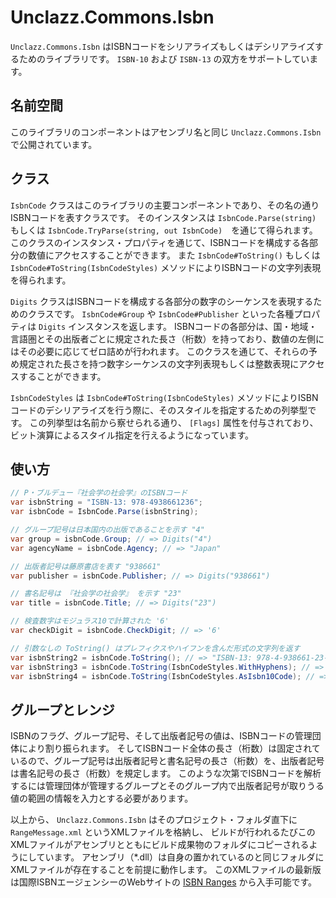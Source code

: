 # Unclazz.Commons.Isbn

`Unclazz.Commons.Isbn` はISBNコードをシリアライズもしくはデシリアライズするためのライブラリです。
`ISBN-10` および `ISBN-13` の双方をサポートしています。

## 名前空間

このライブラリのコンポーネントはアセンブリ名と同じ `Unclazz.Commons.Isbn` で公開されています。

## クラス

`IsbnCode` クラスはこのライブラリの主要コンポーネントであり、その名の通りISBNコードを表すクラスです。
そのインスタンスは `IsbnCode.Parse(string)` もしくは `IsbnCode.TryParse(string, out IsbnCode)`　を通じて得られます。
このクラスのインスタンス・プロパティを通じて、ISBNコードを構成する各部分の数値にアクセスすることができます。
また `IsbnCode#ToString()` もしくは `IsbnCode#ToString(IsbnCodeStyles)` メソッドによりISBNコードの文字列表現を得られます。

`Digits` クラスはISBNコードを構成する各部分の数字のシーケンスを表現するためのクラスです。
`IsbnCode#Group` や `IsbnCode#Publisher` といった各種プロパティは `Digits` インスタンスを返します。
ISBNコードの各部分は、国・地域・言語圏とその出版者ごとに規定された長さ（桁数）を持っており、数値の左側にはその必要に応じてゼロ詰めが行われます。
このクラスを通じて、それらの予め規定された長さを持つ数字シーケンスの文字列表現もしくは整数表現にアクセスすることができます。

`IsbnCodeStyles` は `IsbnCode#ToString(IsbnCodeStyles)` メソッドによりISBNコードのデシリアライズを行う際に、そのスタイルを指定するための列挙型です。
この列挙型は名前から察せられる通り、 `[Flags]` 属性を付与されており、ビット演算によるスタイル指定を行えるようになっています。

## 使い方

```cs
// P・ブルデュー『社会学の社会学』のISBNコード
var isbnString = "ISBN-13: 978-4938661236";
var isbnCode = IsbnCode.Parse(isbnString);

// グループ記号は日本国内の出版であることを示す "4"
var group = isbnCode.Group; // => Digits("4")
var agencyName = isbnCode.Agency; // => "Japan"

// 出版者記号は藤原書店を表す "938661"
var publisher = isbnCode.Publisher; // => Digits("938661")

// 書名記号は 『社会学の社会学』 を示す "23"
var title = isbnCode.Title; // => Digits("23")

// 検査数字はモジュラス10で計算された '6'
var checkDigit = isbnCode.CheckDigit; // => '6'

// 引数なしの ToString() はプレフィクスやハイフンを含んだ形式の文字列を返す
var isbnString2 = isbnCode.ToString(); // => "ISBN-13: 978-4-938661-23-6"
var isbnString3 = isbnCode.ToString(IsbnCodeStyles.WithHyphens); // =>  "978-4-938661-23-6"
var isbnString4 = isbnCode.ToString(IsbnCodeStyles.AsIsbn10Code); // => "4-938661-23-6"
```

## グループとレンジ

ISBNのフラグ、グループ記号、そして出版者記号の値は、ISBNコードの管理団体により割り振られます。
そしてISBNコード全体の長さ（桁数）は固定されているので、グループ記号は出版者記号と書名記号の長さ（桁数）を、出版者記号は書名記号の長さ（桁数）を規定します。
このような次第でISBNコードを解析するには管理団体が管理するグループとそのグループ内で出版者記号が取りうる値の範囲の情報を入力とする必要があります。

以上から、 `Unclazz.Commons.Isbn` はそのプロジェクト・フォルダ直下に `RangeMessage.xml` というXMLファイルを格納し、
ビルドが行われるたびこのXMLファイルがアセンブリとともにビルド成果物のフォルダにコピーされるようにしています。
アセンブリ（*.dll）は自身の置かれているのと同じフォルダにXMLファイルが存在することを前提に動作します。
このXMLファイルの最新版は国際ISBNエージェンシーのWebサイトの [ISBN Ranges](https://www.isbn-international.org/range_file_generation) から入手可能です。
